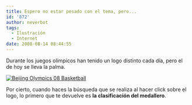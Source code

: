 ```yaml
---
title: Espero no estar pesado con el tema, pero...
id: '872'
author: neverbot
tags:
  - Ilustración
  - Internet
date: 2008-08-14 08:44:55
---
```


Durante los juegos olímpicos han tenido un logo distinto cada día, pero el de hoy se lleva la palma.

[![Beijing Olympics 08 Basketball](./beijing_olympics_08_basketball.gif "Beijing Olympics 08 Basketball")](http://www.google.com/search?q=Beijing+2008+Olympic+Games)

Por cierto, cuando haces la búsqueda que se realiza al hacer click sobre el logo, lo primero que te devuelve es **la clasificación del medallero**.